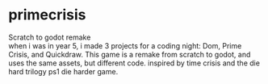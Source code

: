 # primecrisis
Scratch to godot remake<br>
when i was in year 5, i made 3 projects for a coding night: Dom, Prime Crisis, and Quickdraw. This game is a remake from scratch to godot, and uses the same assets, but different code. inspired by time crisis and the die hard trilogy ps1 die harder game. 
